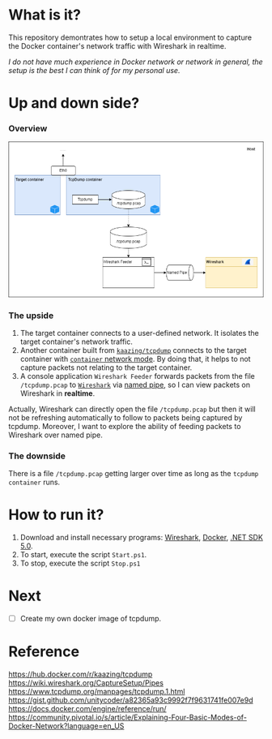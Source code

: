 # What is it?

This repository demontrates how to setup a local environment to capture the Docker container's network traffic with Wireshark in realtime.

*I do not have much experience in Docker network or network in general, the setup is the best I can think of for my personal use.*

# Up and down side?

### Overview
![General.png](./Doc/general.png)

### The upside
1. The target container connects to a user-defined network. It isolates the target container's network traffic.
2. Another container built from [`kaazing/tcpdump`](https://hub.docker.com/r/kaazing/tcpdump) connects to the target container with [`container` network mode](https://docs.docker.com/engine/reference/run/). By doing that, it helps to not capture packets not relating to the target container.
3. A console application `Wireshark Feeder` forwards packets from the file `/tcpdump.pcap` to [`Wireshark`](https://www.wireshark.org/) via [named pipe](https://wiki.wireshark.org/CaptureSetup/Pipes.md), so I can view packets on Wireshark in **realtime**.

Actually, Wireshark can directly open the file `/tcpdump.pcap` but then it will not be refreshing automatically to follow to packets being captured by tcpdump. Moreover, I want to explore the ability of feeding packets to Wireshark over named pipe. 

### The downside
There is a file `/tcpdump.pcap` getting larger over time as long as the `tcpdump container` runs.

# How to run it?

1. Download and install necessary programs: [Wireshark](https://www.wireshark.org/download.html), [Docker](https://www.docker.com/products/docker-desktop/), [.NET SDK 5.0](https://dotnet.microsoft.com/en-us/download/dotnet/5.0).
2. To start, execute the script `Start.ps1`.
3. To stop, execute the script `Stop.ps1`

# Next

- [ ] Create my own docker image of tcpdump.

# Reference

https://hub.docker.com/r/kaazing/tcpdump \
https://wiki.wireshark.org/CaptureSetup/Pipes \
https://www.tcpdump.org/manpages/tcpdump.1.html \
https://gist.github.com/unitycoder/a82365a93c9992f7f9631741fe007e9d \
https://docs.docker.com/engine/reference/run/ \
https://community.pivotal.io/s/article/Explaining-Four-Basic-Modes-of-Docker-Network?language=en_US
